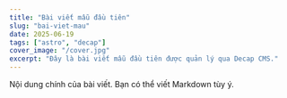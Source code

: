 ```yaml
---
title: "Bài viết mẫu đầu tiên"
slug: "bai-viet-mau"
date: 2025-06-19
tags: ["astro", "decap"]
cover_image: "/cover.jpg"
excerpt: "Đây là bài viết mẫu đầu tiên được quản lý qua Decap CMS."
---
```


Nội dung chính của bài viết. Bạn có thể viết Markdown tùy ý.

